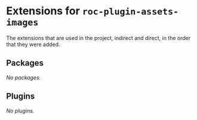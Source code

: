 # Extensions for `roc-plugin-assets-images`

The extensions that are used in the project, indirect and direct, in the order that they were added.

## Packages
_No packages._

## Plugins
_No plugins._
